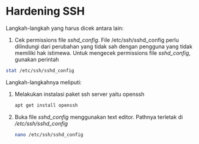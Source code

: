 <h1>Hardening SSH</h1>

Langkah-langkah yang harus dicek antara lain:

1. Cek permissions file _sshd_config_. File /etc/ssh/sshd_config perlu dilindungi dari perubahan yang tidak sah dengan pengguna yang tidak memiliki hak istimewa.
Untuk mengecek permissions file _sshd_config_, gunakan perintah
```sh
stat /etc/ssh/sshd_config
```
Langkah-langkahnya meliputi:
1. Melakukan instalasi paket ssh server yaitu openssh
   ```sh
   apt get install openssh
   ```

3. Buka file <i>sshd_config</i> menggunakan text editor. Pathnya terletak di _/etc/ssh/sshd_config_
   ```sh
   nano /etc/ssh/sshd_config
   ```
